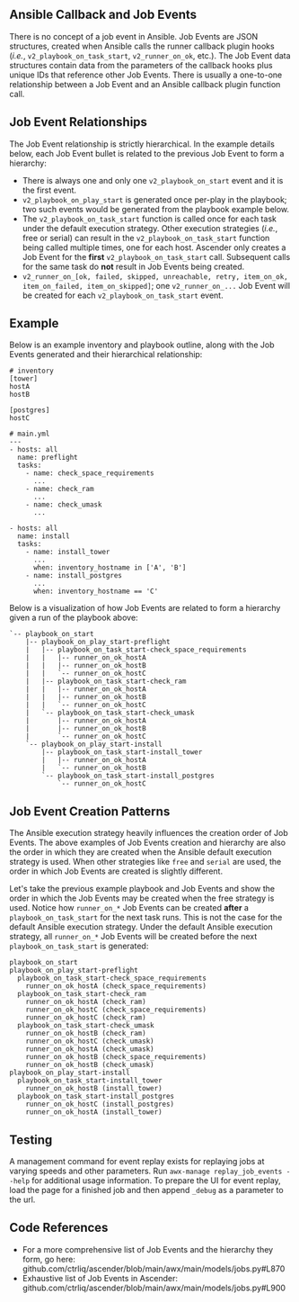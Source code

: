 ## Ansible Callback and Job Events

There is no concept of a job event in Ansible. Job Events are JSON structures, created when Ansible calls the runner callback plugin hooks (*i.e.*, `v2_playbook_on_task_start`, `v2_runner_on_ok`, etc.). The Job Event data structures contain data from the parameters of the callback hooks plus unique IDs that reference other Job Events. There is usually a one-to-one relationship between a Job Event and an Ansible callback plugin function call.


## Job Event Relationships

The Job Event relationship is strictly hierarchical. In the example details below, each Job Event bullet is related to the previous Job Event to form a hierarchy:

* There is always one and only one `v2_playbook_on_start` event and it is the first event.
* `v2_playbook_on_play_start` is generated once per-play in the playbook; two such events would be generated from the playbook example below.
* The `v2_playbook_on_task_start` function is called once for each task under the default execution strategy. Other execution strategies (*i.e.*, free or serial) can result in the `v2_playbook_on_task_start` function being called multiple times, one for each host. Ascender only creates a Job Event for the **first** `v2_playbook_on_task_start` call. Subsequent calls for the same task do **not** result in Job Events being created.
* `v2_runner_on_[ok, failed, skipped, unreachable, retry, item_on_ok, item_on_failed, item_on_skipped]`; one `v2_runner_on_...` Job Event will be created for each `v2_playbook_on_task_start` event.


## Example

Below is an example inventory and playbook outline, along with the Job Events generated and their hierarchical relationship:

```
# inventory
[tower]
hostA
hostB

[postgres]
hostC
```

```
# main.yml
---
- hosts: all
  name: preflight
  tasks:
    - name: check_space_requirements
      ...
    - name: check_ram
      ...
    - name: check_umask
      ...

- hosts: all
  name: install
  tasks:
    - name: install_tower
      ...
      when: inventory_hostname in ['A', 'B']
    - name: install_postgres
      ...
      when: inventory_hostname == 'C'
```

Below is a visualization of how Job Events are related to form a hierarchy given a run of the playbook above:

```
`-- playbook_on_start
    |-- playbook_on_play_start-preflight
    |   |-- playbook_on_task_start-check_space_requirements
    |   |   |-- runner_on_ok_hostA
    |   |   |-- runner_on_ok_hostB
    |   |   `-- runner_on_ok_hostC
    |   |-- playbook_on_task_start-check_ram
    |   |   |-- runner_on_ok_hostA
    |   |   |-- runner_on_ok_hostB
    |   |   `-- runner_on_ok_hostC
    |   `-- playbook_on_task_start-check_umask
    |       |-- runner_on_ok_hostA
    |       |-- runner_on_ok_hostB
    |       `-- runner_on_ok_hostC
    `-- playbook_on_play_start-install
        |-- playbook_on_task_start-install_tower
        |   |-- runner_on_ok_hostA
        |   `-- runner_on_ok_hostB
        `-- playbook_on_task_start-install_postgres
            `-- runner_on_ok_hostC
```


## Job Event Creation Patterns

The Ansible execution strategy heavily influences the creation order of Job Events. The above examples of Job Events creation and hierarchy are also the order in which they are created when the Ansible default execution strategy is used. When other strategies like `free` and `serial` are used, the order in which Job Events are created is slightly different.

Let's take the previous example playbook and Job Events and show the order in which the Job Events may be created when the free strategy is used. Notice how `runner_on_*` Job Events can be created **after** a `playbook_on_task_start` for the next task runs. This is not the case for the default Ansible execution strategy. Under the default Ansible execution strategy, all `runner_on_*` Job Events will be created before the next `playbook_on_task_start` is generated:

```
playbook_on_start
playbook_on_play_start-preflight
  playbook_on_task_start-check_space_requirements
    runner_on_ok_hostA (check_space_requirements)
  playbook_on_task_start-check_ram
    runner_on_ok_hostA (check_ram)
    runner_on_ok_hostC (check_space_requirements)
    runner_on_ok_hostC (check_ram)
  playbook_on_task_start-check_umask
    runner_on_ok_hostB (check_ram)
    runner_on_ok_hostC (check_umask)
    runner_on_ok_hostA (check_umask)
    runner_on_ok_hostB (check_space_requirements)
    runner_on_ok_hostB (check_umask)
playbook_on_play_start-install
  playbook_on_task_start-install_tower
    runner_on_ok_hostB (install_tower)
  playbook_on_task_start-install_postgres
    runner_on_ok_hostC (install_postgres)
    runner_on_ok_hostA (install_tower)
```


## Testing

A management command for event replay exists for replaying jobs at varying speeds and other parameters. Run `awx-manage replay_job_events --help` for additional usage information. To prepare the UI for event replay, load the page for a finished job and then append `_debug` as a parameter to the url.


## Code References

* For a more comprehensive list of Job Events and the hierarchy they form, go here: github.com/ctrliq/ascender/blob/main/awx/main/models/jobs.py#L870
* Exhaustive list of Job Events in Ascender: github.com/ctrliq/ascender/blob/main/awx/main/models/jobs.py#L900
